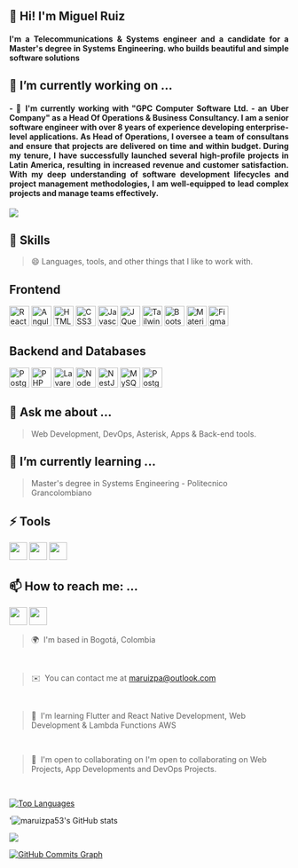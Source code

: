<h2 align="left">👋 Hi! I'm Miguel Ruiz</h2>
<h4 align="justify">I'm a Telecommunications & Systems engineer and a candidate for a Master's degree in Systems Engineering. who builds beautiful and simple software solutions </h4>

## 🔭 I’m currently working on ...
<h4 align="justify">- 💼 I'm currently working with "GPC Computer Software Ltd. - an Uber Company" as a Head Of Operations & Business Consultancy. I am a senior software engineer with over 8 years of experience developing enterprise-level applications. As Head of Operations, I oversee a team of consultans and ensure that projects are delivered on time and within budget. During my tenure, I have successfully launched several high-profile projects in Latin America, resulting in increased revenue and customer satisfaction. With my deep understanding of software development lifecycles and project management methodologies, I am well-equipped to lead complex projects and manage teams effectively. </h4>

<a href="https://www.github.com/maruizpa53" target="_blank" rel="noreferrer"><img
src="https://img.shields.io/github/followers/maruizpa53?logo=github&style=for-the-badge&color=2d4ce3&labelColor=27272a" /></a>

## 🔧 Skills
> 😄 Languages, tools, and other things that I like to work with.

## Frontend 

<p align="left">
  <a href="https://reactjs.org/" target="_blank" rel="noreferrer"><img src="https://raw.githubusercontent.com/danielcranney/readme-generator/main/public/icons/skills/react-colored.svg" width="36" height="36" alt="React" /></a>
  <a href="https://angular.io/" target="_blank" rel="noreferrer"><img src="https://raw.githubusercontent.com/danielcranney/readme-generator/main/public/icons/skills/angularjs-colored.svg" width="36" height="36" alt="Angular" /></a>
  <a href="https://developer.mozilla.org/en-US/docs/Glossary/HTML5" target="_blank" rel="noreferrer"><img src="https://raw.githubusercontent.com/danielcranney/readme-generator/main/public/icons/skills/html5-colored.svg" width="36" height="36" alt="HTML5" /></a>
  <a href="https://www.w3.org/TR/CSS/#css" target="_blank" rel="noreferrer"><img src="https://raw.githubusercontent.com/danielcranney/readme-generator/main/public/icons/skills/css3-colored.svg" width="36" height="36" alt="CSS3" /></a>
  <a href="https://developer.mozilla.org/en-US/docs/Web/JavaScript" target="_blank" rel="noreferrer"><img src="https://raw.githubusercontent.com/danielcranney/readme-generator/main/public/icons/skills/javascript-colored.svg" width="36" height="36" alt="Javascript" /></a>
  <a href="https://jquery.com/" target="_blank" rel="noreferrer"><img src="https://raw.githubusercontent.com/danielcranney/readme-generator/main/public/icons/skills/jquery-colored.svg" width="36" height="36" alt="JQuery" /></a>
  <a href="https://tailwindcss.com/" target="_blank" rel="noreferrer"><img src="https://raw.githubusercontent.com/danielcranney/readme-generator/main/public/icons/skills/tailwindcss-colored.svg" width="36" height="36" alt="TailwindCSS" /></a>
  <a href="https://getbootstrap.com/" target="_blank" rel="noreferrer"><img src="https://raw.githubusercontent.com/danielcranney/readme-generator/main/public/icons/skills/bootstrap-colored.svg" width="36" height="36" alt="Bootstrap" /></a>
  <a href="https://mui.com/" target="_blank" rel="noreferrer"><img src="https://raw.githubusercontent.com/danielcranney/readme-generator/main/public/icons/skills/materialui-colored.svg" width="36" height="36" alt="Material UI" /></a>
  <a href="https://www.figma.com/" target="_blank" rel="noreferrer"><img src="https://raw.githubusercontent.com/danielcranney/readme-generator/main/public/icons/skills/figma-colored.svg" width="36" height="36" alt="Figma" /></a>
</p>

## Backend and Databases

<p align="left">
  <a href="https://www.python.org/" target="_blank" rel="noreferrer"><img src="https://raw.githubusercontent.com/danielcranney/readme-generator/main/public/icons/skills/python-colored.svg" width="36" height="36" alt="PostgreSQL" /></a>
  <a href="https://www.php.net/" target="_blank" rel="noreferrer"><img src="https://raw.githubusercontent.com/danielcranney/readme-generator/main/public/icons/skills/php-colored.svg" width="36" height="36" alt="PHP" /></a>
    <a href="https://laravel.com/" target="_blank" rel="noreferrer"><img src="https://raw.githubusercontent.com/danielcranney/readme-generator/main/public/icons/skills/laravel-colored.svg" width="36" height="36" alt="Lavarel" /></a>
  <a href="https://nodejs.org/en/" target="_blank" rel="noreferrer"><img src="https://raw.githubusercontent.com/danielcranney/readme-generator/main/public/icons/skills/nodejs-colored.svg" width="36" height="36" alt="NodeJS" /></a>
  <a href="https://docs.nestjs.com/" target="_blank" rel="noreferrer"><img src="https://raw.githubusercontent.com/danielcranney/readme-generator/main/public/icons/skills/nestjs-colored.svg" width="36" height="36" alt="NestJS" /></a>
  <a href="https://www.mysql.com/" target="_blank" rel="noreferrer"><img src="https://raw.githubusercontent.com/danielcranney/readme-generator/main/public/icons/skills/mysql-colored.svg" width="36" height="36" alt="MySQL" /></a>
  <a href="https://www.postgresql.org/" target="_blank" rel="noreferrer"><img src="https://raw.githubusercontent.com/danielcranney/readme-generator/main/public/icons/skills/postgresql-colored.svg" width="36" height="36" alt="PostgreSQL" /></a>
</p>

## 💬 Ask me about ...
> Web Development, DevOps, Asterisk, Apps & Back-end tools.

## 🌱 I’m currently learning ...
> Master's degree in Systems Engineering - Politecnico Grancolombiano

## ⚡ Tools

<p align="left">
  <a href="#" target="_blank" rel="noreferrer"><img src="https://cdn.jsdelivr.net/gh/devicons/devicon/icons/vscode/vscode-original.svg" width="32" height="32" /></a>
  <a href="#" target="_blank" rel="noreferrer"><img src="https://raw.githubusercontent.com/danielcranney/readme-generator/main/public/icons/socials/github.svg" width="32" height="32" /></a>
  <a href="#" target="_blank" rel="noreferrer"><img src="https://cdn.jsdelivr.net/gh/devicons/devicon/icons/git/git-original.svg" width="32" height="32" /></a>
</p>

## 📫 How to reach me: ...

<p align='left'>
  
  <a href="https://www.linkedin.com/in/maruipa53/" target="_blank" rel="noreferrer"><img src="https://raw.githubusercontent.com/danielcranney/readme-generator/main/public/icons/socials/linkedin.svg" width="32" height="32" /></a>
  <a href="https://discordapp.com/users/123948251308097536/" target="_blank" rel="noreferrer"><img src="https://raw.githubusercontent.com/danielcranney/readme-generator/main/public/icons/socials/discord.svg" width="32" height="32" /></a>
  
</p>

> 🌍  I'm based in Bogotá, Colombia
<br>

> ✉️  You can contact me at [maruizpa@outlook.com](mailto:maruizpa@outlook.com)
<br>

> 🧠  I'm learning Flutter and React Native Development, Web Development & Lambda Functions AWS
<br>

> 🤝  I'm open to collaborating on I'm open to collaborating on Web Projects, App Developments and DevOps Projects.
<br>

<a href="https://github.com/maruizpa53" align="left"><img src="https://github-readme-stats.vercel.app/api/top-langs/?username=maruizpa53&langs_count=10&title_color=2d4ce3&text_color=ffffff&icon_color=2d4ce3&bg_color=27272a&hide_border=true&locale=en&custom_title=Top%20%Languages" alt="Top Languages" /></a>

'![maruizpa53's GitHub stats](https://github-readme-stats.vercel.app/api?username=maruizpa53&show_icons=true&theme=transparent)

<a href="http://www.github.com/maruizpa53"><img src="https://github-readme-streak-stats.herokuapp.com/?user=maruizpa53&stroke=ffffff&background=27272a&ring=2d4ce3&fire=2d4ce3&currStreakNum=ffffff&currStreakLabel=2d4ce3&sideNums=ffffff&sideLabels=ffffff&dates=ffffff&hide_border=true" /></a>

<a href="http://www.github.com/maruizpa53"><img src="https://github-readme-activity-graph.cyclic.app/graph?username=maruizpa53&bg_color=27272a&color=ffffff&line=2d4ce3&point=ffffff&area_color=27272a&area=true&hide_border=true&custom_title=GitHub%20Commits%20Graph" alt="GitHub Commits Graph" /></a>

</br>
